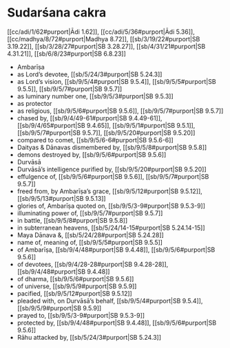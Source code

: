 # Sudarśana cakra

[[cc/adi/1/62#purport|Ādi 1.62]], [[cc/adi/5/36#purport|Ādi 5.36]], [[cc/madhya/8/72#purport|Madhya 8.72]], [[sb/3/19/22#purport|SB 3.19.22]], [[sb/3/28/27#purport|SB 3.28.27]], [[sb/4/31/21#purport|SB 4.31.21]], [[sb/6/8/23#purport|SB 6.8.23]]

* Ambarīṣa
* as Lord’s devotee, [[sb/5/24/3#purport|SB 5.24.3]]
* as Lord’s vision, [[sb/9/5/4#purport|SB 9.5.4]], [[sb/9/5/5#purport|SB 9.5.5]], [[sb/9/5/7#purport|SB 9.5.7]]
* as luminary number one, [[sb/9/5/3#purport|SB 9.5.3]]
* as protector
* as religious, [[sb/9/5/6#purport|SB 9.5.6]], [[sb/9/5/7#purport|SB 9.5.7]]
* chased by, [[sb/9/4/49-61#purport|SB 9.4.49-61]], [[sb/9/4/65#purport|SB 9.4.65]], [[sb/9/5/1#purport|SB 9.5.1]], [[sb/9/5/7#purport|SB 9.5.7]], [[sb/9/5/20#purport|SB 9.5.20]]
* compared to comet, [[sb/9/5/6-6#purport|SB 9.5.6-6]]
* Daityas & Dānavas dismembered by, [[sb/9/5/8#purport|SB 9.5.8]]
* demons destroyed by, [[sb/9/5/6#purport|SB 9.5.6]]
* Durvāsā
* Durvāsā’s intelligence purified by, [[sb/9/5/20#purport|SB 9.5.20]]
* effulgence of, [[sb/9/5/6#purport|SB 9.5.6]], [[sb/9/5/7#purport|SB 9.5.7]]
* freed from, by Ambarīṣa’s grace, [[sb/9/5/12#purport|SB 9.5.12]], [[sb/9/5/13#purport|SB 9.5.13]]
* glories of, Ambarīṣa quoted on, [[sb/9/5/3-9#purport|SB 9.5.3-9]]
* illuminating power of, [[sb/9/5/7#purport|SB 9.5.7]]
* in battle, [[sb/9/5/8#purport|SB 9.5.8]]
* in subterranean heavens, [[sb/5/24/14-15#purport|SB 5.24.14-15]]
* Maya Dānava &, [[sb/5/24/28#purport|SB 5.24.28]]
* name of, meaning of, [[sb/9/5/5#purport|SB 9.5.5]]
* of Ambarīṣa, [[sb/9/4/48#purport|SB 9.4.48]], [[sb/9/5/6#purport|SB 9.5.6]]
* of devotees, [[sb/9/4/28-28#purport|SB 9.4.28-28]], [[sb/9/4/48#purport|SB 9.4.48]]
* of dharma, [[sb/9/5/6#purport|SB 9.5.6]]
* of universe, [[sb/9/5/9#purport|SB 9.5.9]]
* pacified, [[sb/9/5/12#purport|SB 9.5.12]]
* pleaded with, on Durvāsā’s behalf, [[sb/9/5/4#purport|SB 9.5.4]], [[sb/9/5/9#purport|SB 9.5.9]]
* prayed to, [[sb/9/5/3-9#purport|SB 9.5.3-9]]
* protected by, [[sb/9/4/48#purport|SB 9.4.48]], [[sb/9/5/6#purport|SB 9.5.6]]
* Rāhu attacked by, [[sb/5/24/3#purport|SB 5.24.3]]
